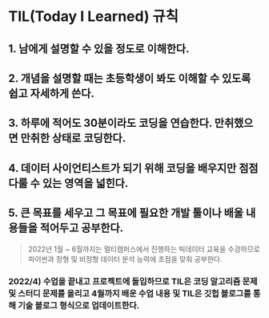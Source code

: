# TIL(Today I Learned) 규칙

  ## 1. 남에게 설명할 수 있을 정도로 이해한다.
  ## 2. 개념을 설명할 때는 초등학생이 봐도 이해할 수 있도록 쉽고 자세하게 쓴다.
  ## 3. 하루에 적어도 30분이라도 코딩을 연습한다. 만취했으면 만취한 상태로 코딩한다.
  ## 4. 데이터 사이언티스트가 되기 위해 코딩을 배우지만 점점 다룰 수 있는 영역을 넓힌다.
  ## 5. 큰 목표를 세우고 그 목표에 필요한 개발 툴이나 배울 내용들을 적어두고 공부한다.
  > 2022년 1월 ~ 6월까지는 멀티캠퍼스에서 진행하는 빅데이터 교육을 수강하므로 파이썬과 정형 및 비정형 데이터 분석 능력에 초점을 맞춰 공부한다.

  ### 2022/4) 수업을 끝내고 프로젝트에 돌입하므로 TIL은 코딩 알고리즘 문제 및 스터디 문제를 올리고 4월까지 배운 수업 내용 및 TIL은 깃헙 블로그를 통해 기술 블로그 형식으로 업데이트한다.

